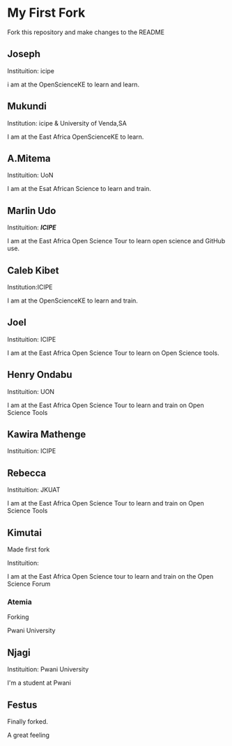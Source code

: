 
# My First Fork

Fork this repository and make changes to the README

## Joseph

Instituition: icipe

i am at the OpenScienceKE to learn and learn.


## Mukundi

Institution: icipe & University of Venda,SA

I am at the East Africa OpenScienceKE to learn.


## A.Mitema

Instituition: UoN

I am at the Esat African Science to learn and train.


## Marlin Udo

Instituition: __*ICIPE*__

I am at the East Africa Open Science Tour to learn open science and GitHub use.


## Caleb Kibet

Institution:ICIPE

I am at the OpenScienceKE to learn and train.


## Joel

Instituition: ICIPE

I am at the East Africa Open Science Tour to learn on Open Science tools.


## Henry Ondabu

Instituition: UON

I am at the East Africa Open Science Tour to learn and train on Open Science Tools


## Kawira Mathenge

Instituition: ICIPE


## Rebecca

Instituition: JKUAT

I am at the East Africa Open Science Tour to learn and train on Open Science Tools


## Kimutai

Made first fork

Instituition:

I am at the East Africa Open Science tour to learn and train on the Open Science Forum

### Atemia

Forking 

Pwani University 

## Njagi

Instituition: Pwani University

I'm a student at Pwani

## Festus

Finally forked.

A great feeling
